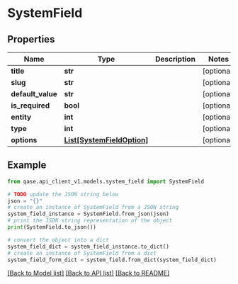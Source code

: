 # SystemField


## Properties

Name | Type | Description | Notes
------------ | ------------- | ------------- | -------------
**title** | **str** |  | [optional] 
**slug** | **str** |  | [optional] 
**default_value** | **str** |  | [optional] 
**is_required** | **bool** |  | [optional] 
**entity** | **int** |  | [optional] 
**type** | **int** |  | [optional] 
**options** | [**List[SystemFieldOption]**](SystemFieldOption.md) |  | [optional] 

## Example

```python
from qase.api_client_v1.models.system_field import SystemField

# TODO update the JSON string below
json = "{}"
# create an instance of SystemField from a JSON string
system_field_instance = SystemField.from_json(json)
# print the JSON string representation of the object
print(SystemField.to_json())

# convert the object into a dict
system_field_dict = system_field_instance.to_dict()
# create an instance of SystemField from a dict
system_field_form_dict = system_field.from_dict(system_field_dict)
```
[[Back to Model list]](../README.md#documentation-for-models) [[Back to API list]](../README.md#documentation-for-api-endpoints) [[Back to README]](../README.md)



